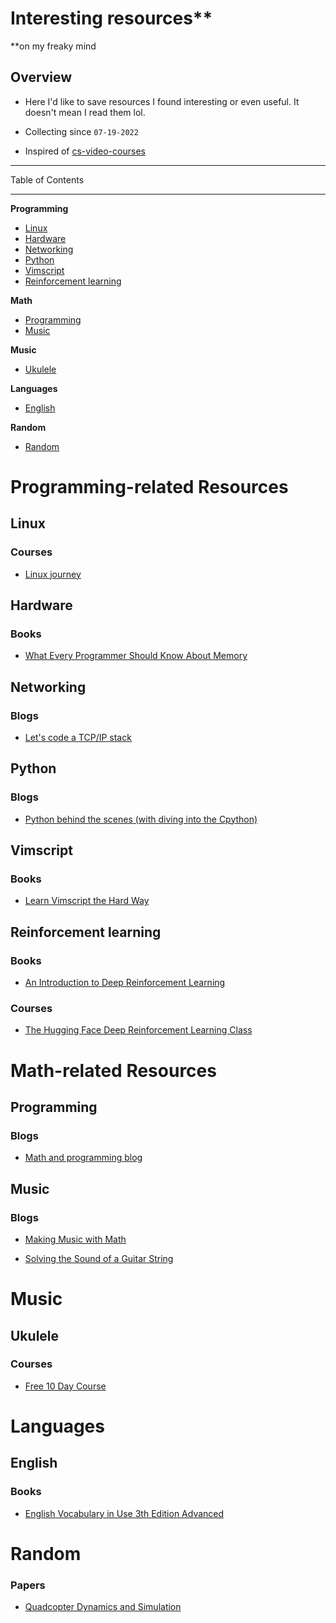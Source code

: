 # Interesting resources\*\*

\*\*on my freaky mind

## Overview

- Here I'd like to save resources I found interesting or even useful. It doesn't mean I read them lol.

- Collecting since `07-19-2022`

- Inspired of [cs-video-courses](https://github.com/Developer-Y/cs-video-courses)

---

Table of Contents

---

**Programming**

- [Linux](#linux)
- [Hardware](#hardware)
- [Networking](#networking)
- [Python](#python)
- [Vimscript](#vimscript)
- [Reinforcement learning](#reinforcement-learning)

**Math**

- [Programming](#programming)
- [Music](#music)

**Music**

- [Ukulele](#ukulele)

**Languages**

- [English](#english)

**Random**

- [Random](#random)

# Programming-related Resources

## Linux

### Courses

- [Linux journey](https://linuxjourney.com/)

## Hardware

### Books

- [What Every Programmer Should Know About Memory](https://akkadia.org/drepper/cpumemory.pdf)

## Networking

### Blogs

- [Let's code a TCP/IP stack](https://www.saminiir.com/lets-code-tcp-ip-stack-1-ethernet-arp/)

## Python

### Blogs

- [Python behind the scenes (with diving into the Cpython)](https://tenthousandmeters.com/)

## Vimscript

### Books

- [Learn Vimscript the Hard Way](https://learnvimscriptthehardway.stevelosh.com/)

## Reinforcement learning

### Books

- [An Introduction to Deep Reinforcement Learning](https://arxiv.org/pdf/1811.12560.pdf)

### Courses

- [The Hugging Face Deep Reinforcement Learning Class](https://github.com/huggingface/deep-rl-class)

# Math-related Resources

## Programming

### Blogs

- [Math and programming blog](https://jeremykun.com/)

## Music

### Blogs

- [Making Music with Math](https://aatishb.com/stringmath/)

- [Solving the Sound of a Guitar String](http://large.stanford.edu/courses/2007/ph210/pelc2/)

# Music

## Ukulele

### Courses

- [Free 10 Day Course](https://www.youtube.com/watch?v=5bTE5fbxDsc&list=PL-RYb_OMw7Ge2KE0P_RP83vZyWxoC4OiO)

# Languages

## English

### Books

- [English Vocabulary in Use 3th Edition Advanced](https://www.amazon.com/English-Vocabulary-Use-Advanced-answers/dp/312541024X)

# Random

### Papers

- [Quadcopter Dynamics and Simulation](https://andrew.gibiansky.com/blog/physics/quadcopter-dynamics/)
